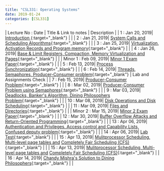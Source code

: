 ```yaml
---
title: "CSL331: Operating Systems"
date: 2019-01-24
categories: [CSL331]
---
```


| Lecture No : Date | Title & Link to notes | Description |
| 1 : Jan 20, 2019| [Introduction                ][1]{:target="_blank"}  |                |
| 2 : Jan 21, 2019| [System Calls and Scheduling Algorithms][2]{:target="_blank"}  |                |
| 3 : Jan 25, 2019| [Virtualization, Activation Records and Program memory][3]{:target="_blank"}  |   |
| 4 : Jan 26, 2019| [Base & Limit Registers, Compaction, Memory Virtualization and Pages][4]{:target="_blank"}  |   |
| Minor 1 : Feb 09, 2019| [Minor 1 Exam Paper][M1]{:target="_blank"}  |   |
| 5 : Feb 13, 2019| [Process Synchronization][5]{:target="_blank"}  |   |
| 6 : Feb 14, 2019| [Threads, Semaphores, Producer-Consumer problem][6]{:target="_blank"}  | Lab and Assignments Check |
| 7 : Feb 15, 2019| [Producer-Consumer Problem][7]{:target="_blank"}  | |
| 8 : Mar 02, 2019| [Producer-Consumer Problem using Semaphores][8]{:target="_blank"}  | |
| 9 : Mar 03, 2019| [Deadlocks, Banker's Algorithm, Dining Philosophers Problem][9]{:target="_blank"}  | |
| 10 : Mar 08, 2019| [Disk Operations and Disk Scheduling][10]{:target="_blank"}  | |
| 11 : Mar 09, 2019| [Files and Directories][11]{:target="_blank"}  | |
| Minor 2 : Mar 15, 2019| [Minor 2 Exam Paper][M2]{:target="_blank"}  |   |
| 12 : Mar 30, 2019| [Buffer Overflow Attacks and Return-Oriented Programming][12]{:target="_blank"}  | |
| 13 : Apr 06, 2019| [Authentication and Privileges, Access control and Capability Lists, Confused deputy problem][13]{:target="_blank"}  | |
| 14 : Apr 06, 2019| [Lab Test][14]{:target="_blank"}  | |
| 15 : Apr 13, 2019| [Mulitprocessor Scheduling, Multi-level page tables and][15] [Completely Fair Scheduling (CFS)][1x]{:target="_blank"}  | |
| 15 : Apr 13, 2019| [Mulitprocessor Scheduling, Multi-level page tables and][15] [Completely Fair Scheduling (CFS)][1x]{:target="_blank"}  | |
| 16 : Apr 14, 2019| [Chandy Mishra's Solution to Dining Philosophers][16]{:target="_blank"}  | |

[1]: https://drive.google.com/file/d/1LDoFyE_b9y_UfPz0VtFYXxJd5bDaKUkH/view?usp=sharing
[2]: https://drive.google.com/file/d/1JWm1sMyOiimgkNQPwuVYHehsdOT_hRzE/view?usp=sharing
[3]: https://drive.google.com/file/d/1jb4QdgL4REGCPgQcfwCZf8C6hKOpflYa/view?usp=sharing
[4]: https://drive.google.com/file/d/1uIah_nL3AOPI1FyHk-6n5RQwk8Vw8p7M/view?usp=sharing
[M1]:https://drive.google.com/file/d/1J8O2HsiKG5NC1riqS9amGh6RbtWvewKH/view?usp=sharing
[5]: https://drive.google.com/file/d/1F8A_oHwVI7pMNbn5GYNqOPLXNRINGnW4/view?usp=sharing
[6]: https://drive.google.com/file/d/1yvzxj7nFED0Pdu2iFOqZcEnQU7eFeFVO/view?usp=sharing
[7]: https://drive.google.com/file/d/1GuMwjaYQxKczmeKR__ZTlKdLHwaSIxdX/view?usp=sharing
[8]: https://drive.google.com/file/d/1_64z46fIJiwjx5NaKfg7vKRITrrRU90R/view?usp=sharing
[9]: https://drive.google.com/file/d/1UM59WI3zriYdyADHP4kA644wxIeKx_oG/view?usp=sharing
[10]:https://drive.google.com/file/d/1j5JK-v5zkIeXXQXKH7FxHw83MF7LnyDU/view?usp=sharing
[11]:https://drive.google.com/file/d/1rdAVHXvm9UINrnPoHtRSALxo_5M-LlvY/view?usp=sharing
[M2]:https://drive.google.com/file/d/1Q6yOmkrxSqspY9l27D8_nexALHrbljZn/view?usp=sharing
[12]:https://drive.google.com/file/d/1YLac13NbIJK6uF9HsRVT6oiM05GwLR74/view?usp=sharing
[13]:https://drive.google.com/file/d/1faozWq9q3ueDslLUDu1VHFgHw9MOl-in/view?usp=sharing
[14]:https://drive.google.com/file/d/1OUfw6E0P7q3kRJoqg7FCZnJkI2WK6__u/view?usp=sharing
[15]:https://drive.google.com/file/d/19rLLlhRB-aILiJ84mvoHJrEzokdEZF0Z/view?usp=sharing
[1x]:http://marker.to/yIzwgI
[16]:https://drive.google.com/file/d/1wUJl9P6PUFAopyVyzoqiXWc5iIuDQZlk/view?usp=sharing